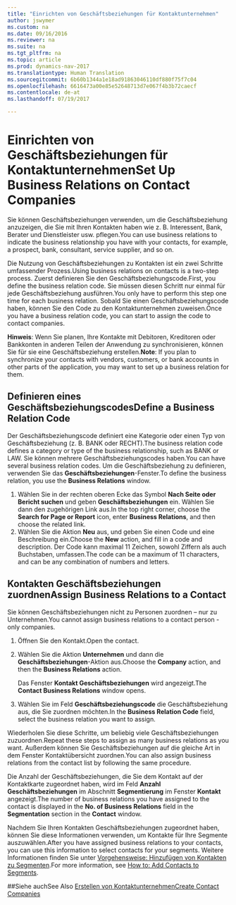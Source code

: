 ```yaml
---
title: "Einrichten von Geschäftsbeziehungen für Kontaktunternehmen"
author: jswymer
ms.custom: na
ms.date: 09/16/2016
ms.reviewer: na
ms.suite: na
ms.tgt_pltfrm: na
ms.topic: article
ms.prod: dynamics-nav-2017
ms.translationtype: Human Translation
ms.sourcegitcommit: 6b60b1344a1e18ad91863046110df880f75f7c04
ms.openlocfilehash: 6616473a00e85e52648713d7e067f4b3b72caecf
ms.contentlocale: de-at
ms.lasthandoff: 07/19/2017

---
```

# <a name="set-up-business-relations-on-contact-companies"></a><span data-ttu-id="07cf5-102">Einrichten von Geschäftsbeziehungen für Kontaktunternehmen</span><span class="sxs-lookup"><span data-stu-id="07cf5-102">Set Up Business Relations on Contact Companies</span></span>
<span data-ttu-id="07cf5-103">Sie können Geschäftsbeziehungen verwenden, um die Geschäftsbeziehung anzuzeigen, die Sie mit Ihren Kontakten haben wie z. B. Interessent, Bank, Berater und Dienstleister usw. pflegen.</span><span class="sxs-lookup"><span data-stu-id="07cf5-103">You can use business relations to indicate the business relationship you have with your contacts, for example, a prospect, bank, consultant, service supplier, and so on.</span></span>

<span data-ttu-id="07cf5-104">Die Nutzung von Geschäftsbeziehungen zu Kontakten ist ein zwei Schritte umfassender Prozess.</span><span class="sxs-lookup"><span data-stu-id="07cf5-104">Using business relations on contacts is a two-step process.</span></span> <span data-ttu-id="07cf5-105">Zuerst definieren Sie den Geschäftsbeziehungscode.</span><span class="sxs-lookup"><span data-stu-id="07cf5-105">First, you define the business relation code.</span></span> <span data-ttu-id="07cf5-106">Sie müssen diesen Schritt nur einmal für jede Geschäftsbeziehung ausführen.</span><span class="sxs-lookup"><span data-stu-id="07cf5-106">You only have to perform this step one time for each business relation.</span></span> <span data-ttu-id="07cf5-107">Sobald Sie einen Geschäftsbeziehungscode haben, können Sie den Code zu den Kontaktunternehmen zuweisen.</span><span class="sxs-lookup"><span data-stu-id="07cf5-107">Once you have a business relation code, you can start to assign the code to contact companies.</span></span>

<span data-ttu-id="07cf5-108">**Hinweis**: Wenn Sie planen, Ihre Kontakte mit Debitoren, Kreditoren oder Bankkonten in anderen Teilen der Anwendung zu synchronisieren, können Sie für sie eine Geschäftsbeziehung erstellen.</span><span class="sxs-lookup"><span data-stu-id="07cf5-108">**Note**: If you plan to synchronize your contacts with vendors, customers, or bank accounts in other parts of the application, you may want to set up a business relation for them.</span></span>

## <a name="define-a-business-relation-code"></a><span data-ttu-id="07cf5-109">Definieren eines Geschäftsbeziehungscodes</span><span class="sxs-lookup"><span data-stu-id="07cf5-109">Define a Business Relation Code</span></span>
<span data-ttu-id="07cf5-110">Der Geschäftsbeziehungscode definiert eine Kategorie oder einen Typ von Geschäftsbeziehung (z. B. BANK oder RECHT).</span><span class="sxs-lookup"><span data-stu-id="07cf5-110">The business relation code defines a category or type of the business relationship, such as BANK or LAW.</span></span> <span data-ttu-id="07cf5-111">Sie können mehrere Geschäftsbeziehungscodes haben.</span><span class="sxs-lookup"><span data-stu-id="07cf5-111">You can have several business relation codes.</span></span> <span data-ttu-id="07cf5-112">Um die Geschäftsbeziehung zu definieren, verwenden Sie das **Geschäftsbeziehungen**-Fenster.</span><span class="sxs-lookup"><span data-stu-id="07cf5-112">To define the business relation, you use the **Business Relations** window.</span></span>

1. <span data-ttu-id="07cf5-113">Wählen Sie in der rechten oberen Ecke das Symbol **Nach Seite oder Bericht suchen** und geben **Geschäftsbeziehungen** ein. Wählen Sie dann den zugehörigen Link aus.</span><span class="sxs-lookup"><span data-stu-id="07cf5-113">In the top right corner, choose the **Search for Page or Report** icon, enter **Business Relations**, and then choose the related link.</span></span>
2. <span data-ttu-id="07cf5-114">Wählen Sie die Aktion **Neu** aus, und geben Sie einen Code und eine Beschreibung ein.</span><span class="sxs-lookup"><span data-stu-id="07cf5-114">Choose the **New** action, and fill in a code and description.</span></span> <span data-ttu-id="07cf5-115">Der Code kann maximal 11 Zeichen, sowohl Ziffern als auch Buchstaben, umfassen.</span><span class="sxs-lookup"><span data-stu-id="07cf5-115">The code can be a maximum of 11 characters, and can be any combination of numbers and letters.</span></span>

## <a name="assign-business-relations-to-a-contact"></a><span data-ttu-id="07cf5-116">Kontakten Geschäftsbeziehungen zuordnen</span><span class="sxs-lookup"><span data-stu-id="07cf5-116">Assign Business Relations to a Contact</span></span>
<span data-ttu-id="07cf5-117">Sie können Geschäftsbeziehungen nicht zu Personen zuordnen – nur zu Unternehmen.</span><span class="sxs-lookup"><span data-stu-id="07cf5-117">You cannot assign business relations to a contact person - only companies.</span></span>

1. <span data-ttu-id="07cf5-118">Öffnen Sie den Kontakt.</span><span class="sxs-lookup"><span data-stu-id="07cf5-118">Open the contact.</span></span>
2. <span data-ttu-id="07cf5-119">Wählen Sie die Aktion **Unternehmen** und dann die **Geschäftsbeziehungen**-Aktion aus.</span><span class="sxs-lookup"><span data-stu-id="07cf5-119">Choose the **Company** action, and then the **Business Relations** action.</span></span>

    <span data-ttu-id="07cf5-120">Das Fenster **Kontakt Geschäftsbeziehungen** wird angezeigt.</span><span class="sxs-lookup"><span data-stu-id="07cf5-120">The **Contact Business Relations** window opens.</span></span>
3. <span data-ttu-id="07cf5-121">Wählen Sie im Feld **Geschäftsbeziehungscode** die Geschäftsbeziehung aus, die Sie zuordnen möchten.</span><span class="sxs-lookup"><span data-stu-id="07cf5-121">In the **Business Relation Code** field, select the business relation you want to assign.</span></span>

<span data-ttu-id="07cf5-122">Wiederholen Sie diese Schritte, um beliebig viele Geschäftsbeziehungen zuzuordnen.</span><span class="sxs-lookup"><span data-stu-id="07cf5-122">Repeat these steps to assign as many business relations as you want.</span></span> <span data-ttu-id="07cf5-123">Außerdem können Sie Geschäftsbeziehungen auf die gleiche Art in dem Fenster Kontaktübersicht zuordnen.</span><span class="sxs-lookup"><span data-stu-id="07cf5-123">You can also assign business relations from the contact list by following the same procedure.</span></span>

<span data-ttu-id="07cf5-124">Die Anzahl der Geschäftsbeziehungen, die Sie dem Kontakt auf der Kontaktkarte zugeordnet haben, wird im Feld **Anzahl Geschäftsbeziehungen** im Abschnitt **Segmentierung** im Fenster **Kontakt** angezeigt.</span><span class="sxs-lookup"><span data-stu-id="07cf5-124">The number of business relations you have assigned to the contact is displayed in the **No. of Business Relations** field in the **Segmentation** section in the **Contact** window.</span></span>

<span data-ttu-id="07cf5-125">Nachdem Sie Ihren Kontakten Geschäftsbeziehungen zugeordnet haben, können Sie diese Informationen verwenden, um Kontakte für Ihre Segmente auszuwählen.</span><span class="sxs-lookup"><span data-stu-id="07cf5-125">After you have assigned business relations to your contacts, you can use this information to select contacts for your segments.</span></span> <span data-ttu-id="07cf5-126">Weitere Informationen finden Sie unter [Vorgehensweise: Hinzufügen von Kontakten zu Segmenten](marketing-add-contact-segment.md).</span><span class="sxs-lookup"><span data-stu-id="07cf5-126">For more information, see [How to: Add Contacts to Segments](marketing-add-contact-segment.md).</span></span>

##<a name="see-also"></a><span data-ttu-id="07cf5-127">Siehe auch</span><span class="sxs-lookup"><span data-stu-id="07cf5-127">See Also</span></span>
[<span data-ttu-id="07cf5-128">Erstellen von Kontaktunternehmen</span><span class="sxs-lookup"><span data-stu-id="07cf5-128">Create Contact Companies</span></span>](marketing-create-contact-companies.md)

